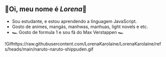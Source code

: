 ## 🌻Oi, meu nome é _Lorena_🌻

- Sou estudante, e estou aprendendo a linguagem JavaScript.
- Gosto de animes, mangás, manhwas, manhuas, light novels e etc.
- 🏎️ Gosto de formula 1 e sou fã do Max Verstappen 🏎️
  
!Gifhttps://raw.githubusercontent.com/LorenaKarolaine/LorenaKarolaine/refs/heads/main/naruto-naruto-shippuden.gif
